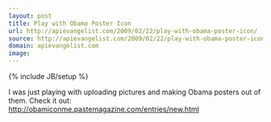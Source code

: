 ```yaml
---
layout: post
title: Play with Obama Poster Icon
url: http://apievangelist.com/2009/02/22/play-with-obama-poster-icon/
source: http://apievangelist.com/2009/02/22/play-with-obama-poster-icon/
domain: apievangelist.com
image: 
---
```

{% include JB/setup %}<p>I was just playing with uploading pictures and making Obama posters out of them.  Check it out: <a href="http://obamiconme.pastemagazine.com/entries/new.html">http://obamiconme.pastemagazine.com/entries/new.html</a></p>

